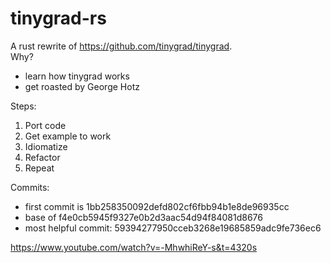 # tinygrad-rs

A rust rewrite of https://github.com/tinygrad/tinygrad.  
Why?
- learn how tinygrad works
- get roasted by George Hotz

Steps:
1. Port code
2. Get example to work
3. Idiomatize
4. Refactor
5. Repeat

Commits:
- first commit is 1bb258350092defd802cf6fbb94b1e8de96935cc
- base of f4e0cb5945f9327e0b2d3aac54d94f84081d8676
- most helpful commit: 59394277950cceb3268e19685859adc9fe736ec6


https://www.youtube.com/watch?v=-MhwhiReY-s&t=4320s
